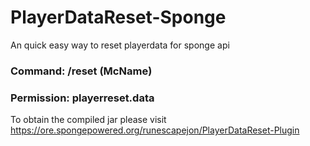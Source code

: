 # PlayerDataReset-Sponge
An quick easy way to reset playerdata for sponge api

### Command: /reset (McName)
### Permission: playerreset.data
To obtain the compiled jar please visit https://ore.spongepowered.org/runescapejon/PlayerDataReset-Plugin
